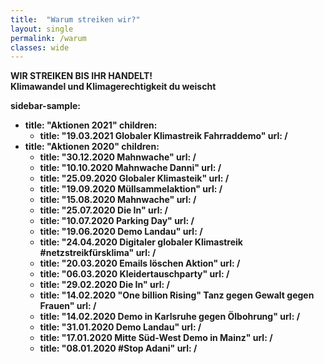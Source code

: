```yaml
---
title:  "Warum streiken wir?"
layout: single
permalink: /warum
classes: wide
---
```


<b>WIR STREIKEN BIS IHR HANDELT!<b> <br>
Klimawandel und Klimagerechtigkeit du weischt

sidebar-sample:
  - title: "Aktionen 2021"
    children:
      - title: "19.03.2021 Globaler Klimastreik Fahrraddemo"
        url: /
  - title: "Aktionen 2020"
    children:
      - title: "30.12.2020 Mahnwache"
        url: /
      - title: "10.10.2020 Mahnwache Danni"
        url: /
      - title: "25.09.2020 Globaler Klimasteik"
        url: /
      - title: "19.09.2020 Müllsammelaktion"
        url: /
      - title: "15.08.2020 Mahnwache"
        url: /
      - title: "25.07.2020 Die In"
        url: /
      - title: "10.07.2020 Parking Day"
        url: /
      - title: "19.06.2020 Demo Landau"
        url: /
      - title: "24.04.2020 Digitaler globaler Klimastreik #netzstreikfürsklima"
        url: /
      - title: "20.03.2020 Emails löschen Aktion"
        url: /
      - title: "06.03.2020 Kleidertauschparty"
        url: /
      - title: "29.02.2020 Die In"
        url: /
      - title: "14.02.2020 "One billion Rising" Tanz gegen Gewalt gegen Frauen"
        url: /
      - title: "14.02.2020 Demo in Karlsruhe gegen Ölbohrung"
        url: /
      - title: "31.01.2020 Demo Landau"
        url: /
      - title: "17.01.2020 Mitte Süd-West Demo in Mainz"
        url: /
      - title: "08.01.2020 #Stop Adani"
        url: /
